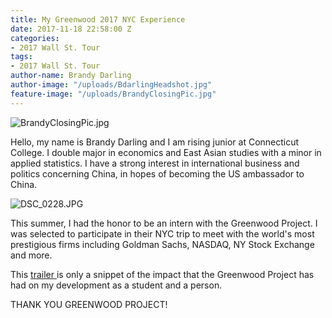 ```yaml
---
title: My Greenwood 2017 NYC Experience
date: 2017-11-18 22:58:00 Z
categories:
- 2017 Wall St. Tour
tags:
- 2017 Wall St. Tour
author-name: Brandy Darling
author-image: "/uploads/BdarlingHeadshot.jpg"
feature-image: "/uploads/BrandyClosingPic.jpg"
---
```


![BrandyClosingPic.jpg](/uploads/BrandyClosingPic.jpg)

Hello, my name is Brandy Darling and I am rising junior at Connecticut College. I double major in economics and East Asian studies with a minor in applied statistics. I have a strong interest in international business and politics concerning China, in hopes of becoming the US ambassador to China.

![DSC_0228.JPG](/uploads/DSC_0228.JPG)


This summer, I had the honor to be an intern with the Greenwood Project. I was selected to participate in their NYC trip to meet with the world's most prestigious firms including Goldman Sachs, NASDAQ, NY Stock Exchange and more.

This [trailer ](https://youtu.be/Gt12e6Qdj5Q) is only a snippet of the impact that the Greenwood Project has had on my development as a student and a person.

THANK YOU GREENWOOD PROJECT!
